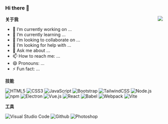 ### Hi there 👋

<img align="right" src="https://github-readme-stats.vercel.app/api?username=Miyagi-jiye&show_icons=true&theme=buefy" />

**关于我** 

- 🔭 I’m currently working on ...
- 🌱 I’m currently learning ...
- 👯 I’m looking to collaborate on ...
- 🤔 I’m looking for help with ...
- 💬 Ask me about ...
- 📫 How to reach me: ...
- 😄 Pronouns: ...
- ⚡ Fun fact: ...

**技能**

<img src="https://img.shields.io/badge/Html5-%23e34f26.svg?logo=html5&logoColor=white&style=flat-square" alt="HTML5" /> <img src="https://img.shields.io/badge/CSS3-%231572b6.svg?logo=css3&logoColor=white&style=flat-square" alt="CSS3" />
<img src="https://img.shields.io/badge/JavaScript-%23323330.svg?logo=javascript&logoColor=%23F7DF1E&style=flat-square" alt="JavaScript" />
<img src="https://img.shields.io/badge/Bootstrap-%237952b3.svg?logo=bootstrap&logoColor=white&style=flat-square" alt="Bootstrap" /> 
<img src="https://img.shields.io/badge/Tailwindcss-%2338b2ac.svg?logo=tailwind-css&logoColor=white&style=flat-square" alt="TailwindCSS" />
<img src="https://img.shields.io/badge/Node.js-%2343853d.svg?logo=node.js&logoColor=white&style=flat-square" alt="Node.js" />
<img src="https://img.shields.io/badge/NPM-%23cb0000.svg?logo=npm&logoColor=white&style=flat-square" alt="npm" />
<img src="https://img.shields.io/badge/Electron-%231572b6.svg?logo=Electron&logoColor=white&style=flat-square" alt="Electron">
<img src="https://img.shields.io/badge/Vue.js-%2335495e.svg?logo=Vue.js&logoColor=%234fc08d&style=flat-square" alt="Vue.js" />
<img src="https://img.shields.io/badge/React-%2320232a.svg?logo=React&logoColor=%2361dafb&style=flat-square" alt="React" />
<img src="https://img.shields.io/badge/Babel-%23323330.svg?logo=babel&logoColor=%23f9dc3e&style=flat-square" alt="Babel" />
<img src="https://img.shields.io/badge/Webpack-%231e72b3.svg?logo=Webpack&logoColor=white&style=flat-square" alt="Webpack" /> 
<img src="https://img.shields.io/badge/Vite-%23000000.svg?logo=vite&logoColor=blue&style=flat-square" alt="Vite" >

**工具**

<img src="https://img.shields.io/badge/Visual%20studio%20code-%230078d7.svg?logo=visual-studio-code&logoColor=white&style=flat-square" alt="Visual Studio Code" /> <img src="https://img.shields.io/badge/Github-%23000000.svg?logo=github&logoColor=white&style=flat-square" alt="Github" /> 
<img src="https://img.shields.io/badge/Photoshop-%2331a8ff.svg?logo=adobe-photoshop&logoColor=white&style=flat-square" alt="Photoshop" />


